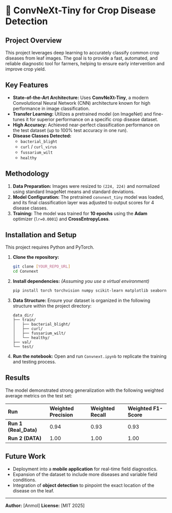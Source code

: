 # 🌿 ConvNeXt-Tiny for Crop Disease Detection

## Project Overview
This project leverages deep learning to accurately classify common crop diseases from leaf images. The goal is to provide a fast, automated, and reliable diagnostic tool for farmers, helping to ensure early intervention and improve crop yield.

## Key Features
* **State-of-the-Art Architecture:** Uses **ConvNeXt-Tiny**, a modern Convolutional Neural Network (CNN) architecture known for high performance in image classification.
* **Transfer Learning:** Utilizes a pretrained model (on ImageNet) and fine-tunes it for superior performance on a specific crop disease dataset.
* **High Accuracy:** Achieved near-perfect classification performance on the test dataset (up to 100% test accuracy in one run).
* **Disease Classes Detected:**
    * `bacterial_blight`
    * `curl` / `curl_virus`
    * `fussarium_wilt`
    * `healthy`

## Methodology
1.  **Data Preparation:** Images were resized to `(224, 224)` and normalized using standard ImageNet means and standard deviations.
2.  **Model Configuration:** The pretrained `convnext_tiny` model was loaded, and its final classification layer was adjusted to output scores for 4 disease classes.
3.  **Training:** The model was trained for **10 epochs** using the **Adam** optimizer (`lr=0.0001`) and **CrossEntropyLoss**.

## Installation and Setup

This project requires Python and PyTorch.

1.  **Clone the repository:**
    ```bash
    git clone [YOUR_REPO_URL]
    cd Convnext
    ```

2.  **Install dependencies:**
    *(Assuming you use a virtual environment)*
    ```bash
    pip install torch torchvision numpy scikit-learn matplotlib seaborn
    ```

3.  **Data Structure:** Ensure your dataset is organized in the following structure within the project directory:
    ```
    data_dir/
    ├── train/
    │   ├── bacterial_blight/
    │   ├── curl/
    │   ├── fussarium_wilt/
    │   └── healthy/
    ├── val/
    └── test/
    ```

4.  **Run the notebook:**
    Open and run `Convnext.ipynb` to replicate the training and testing process.

## Results
The model demonstrated strong generalization with the following weighted average metrics on the test set:

| Run | Weighted Precision | Weighted Recall | Weighted F1-Score |
| :--- | :--- | :--- | :--- |
| **Run 1 (Real\_Data)** | 0.94 | 0.93 | 0.93 |
| **Run 2 (DATA)** | 1.00 | 1.00 | 1.00 |

## Future Work
* Deployment into a **mobile application** for real-time field diagnostics.
* Expansion of the dataset to include more diseases and variable field conditions.
* Integration of **object detection** to pinpoint the exact location of the disease on the leaf.

---
**Author:** [Anmol]
**License:** [MIT 2025]
